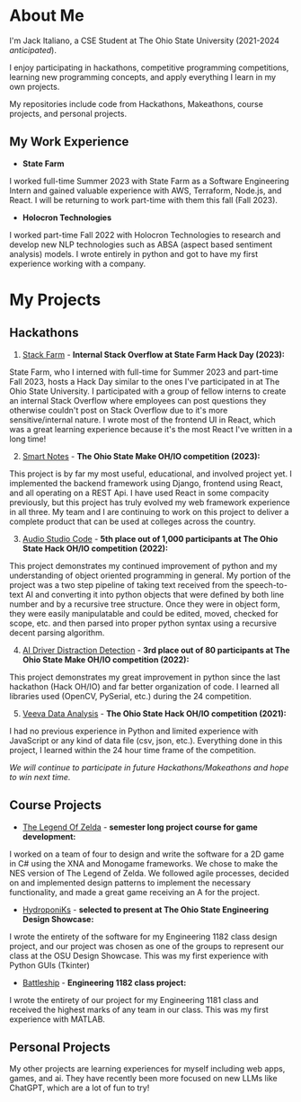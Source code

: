 # About Me
I'm Jack Italiano, a CSE Student at The Ohio State University (2021-2024 *anticipated*).

I enjoy participating in hackathons, competitive programming competitions, learning new programming concepts, and apply everything I learn in my own projects.

My repositories include code from Hackathons, Makeathons, course projects, and personal projects.

## My Work Experience
- **State Farm**

I worked full-time Summer 2023 with State Farm as a Software Engineering Intern and gained valuable experience with AWS, Terraform, Node.js, and React. I will be returning to work part-time with them this fall (Fall 2023).

- **Holocron Technologies**

I worked part-time Fall 2022 with Holocron Technologies to research and develop new NLP technologies such as ABSA (aspect based sentiment analysis) models. I wrote entirely in python and got to have my first experience working with a company.


# My Projects
## Hackathons
1. [Stack Farm](https://github.com/Chaseforyourlife/HackDay2023) - **Internal Stack Overflow at State Farm Hack Day (2023):**

State Farm, who I interned with full-time for Summer 2023 and part-time Fall 2023, hosts a Hack Day similar to the ones I've participated in at The Ohio State University. I participated with a group of fellow interns to create an internal Stack Overflow where employees can post questions they otherwise couldn't post on Stack Overflow due to it's more sensitive/internal nature. I wrote most of the frontend UI in React, which was a great learning experience because it's the most React I've written in a long time!

2. [Smart Notes](https://github.com/jackitaliano/Make23) - **The Ohio State Make OH/IO competition (2023):**

This project is by far my most useful, educational, and involved project yet. I implemented the backend framework using Django, frontend using React, and all operating on a REST Api. I have used React in some compacity previously, but this project has truly evolved my web framework experience in all three. My team and I are continuing to work on this project to deliver a complete product that can be used at colleges across the country.
  
3. [Audio Studio Code](https://github.com/rahulmedicharla/HackOhio2022) - **5th place out of 1,000 participants at The Ohio State Hack OH/IO competition (2022):**

This project demonstrates my continued improvement of python and my understanding of object oriented programming in general. My portion of the project was a two step pipeline of taking text received from the speech-to-text AI and converting it into python objects that were defined by both line number and by a recursive tree structure. Once they were in object form, they were easily manipulatable and could be edited, moved, checked for scope, etc. and then parsed into proper python syntax using a recursive decent parsing algorithm.
  
4. [AI Driver Distraction Detection](https://github.com/rahulmedicharla/MakeOhio2022) - **3rd place out of 80 participants at The Ohio State Make OH/IO competition (2022):**

This project demonstrates my great improvement in python since the last hackathon (Hack OH/IO) and far better organization of code. I learned all libraries used (OpenCV, PySerial, etc.) during the 24 competition.
    
5. [Veeva Data Analysis](https://github.com/rahulmedicharla/HackOhio) - **The Ohio State Hack OH/IO competition (2021):**

I had no previous experience in Python and limited experience with JavaScript or any kind of data file (csv, json,  etc.). Everything done in this project, I learned within the 24 hour time frame of the competition.

*We will continue to participate in future Hackathons/Makeathons and hope to win next time.*

## Course Projects
- [The Legend Of Zelda](https://github.com/jackitaliano/LegendOfZelda) - **semester long project course for game development:**

I worked on a team of four to design and write the software for a 2D game in C# using the XNA and Monogame frameworks. We chose to make the NES version of The Legend of Zelda. We followed agile processes, decided on and implemented design patterns to implement the necessary functionality, and made a great game receiving an A for the project.

- [HydroponiKs](https://github.com/jackitaliano/HydroponiKs) - **selected to present at The Ohio State Engineering Design Showcase:**

I wrote the entirety of the software for my Engineering 1182 class design project, and our project was chosen as one of the groups to represent our class at the OSU Design Showcase. This was my first experience with Python GUIs (Tkinter)

- [Battleship](https://github.com/jackitaliano/Battleship) - **Engineering 1182 class project:**

I wrote the entirety of our project for my Engineering 1181 class and received the highest marks of any team in our class. This was my first experience with MATLAB.

## Personal Projects

My other projects are learning experiences for myself including web apps, games, and ai. They have recently been more focused on new LLMs like ChatGPT, which are a lot of fun to try!
